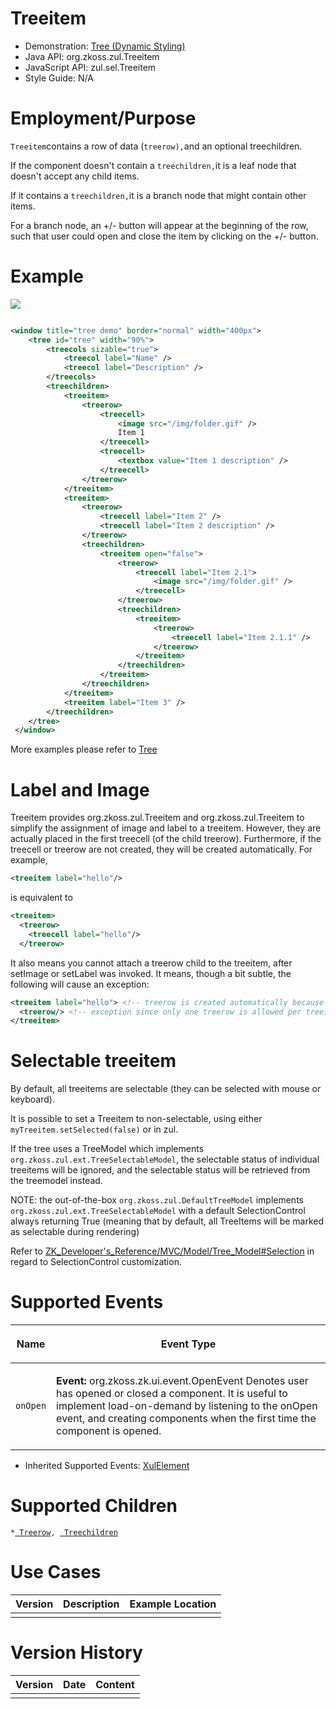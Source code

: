 

# Treeitem

- Demonstration: [Tree (Dynamic
  Styling)](http://www.zkoss.org/zkdemo/tree/dynamic_styling)
- Java API: <javadoc>org.zkoss.zul.Treeitem</javadoc>
- JavaScript API: <javadoc directory="jsdoc">zul.sel.Treeitem</javadoc>
- Style Guide: N/A

# Employment/Purpose

`Treeitem`contains a row of data (`treerow),`and an optional
treechildren.

If the component doesn't contain a `treechildren,`it is a leaf node that
doesn't accept any child items.

If it contains a `treechildren,`it is a branch node that might contain
other items.

For a branch node, an +/- button will appear at the beginning of the
row, such that user could open and close the item by clicking on the +/-
button.

# Example

![](ZKComRef_Treeitem.png)

``` xml

<window title="tree demo" border="normal" width="400px">
    <tree id="tree" width="90%">
        <treecols sizable="true">
            <treecol label="Name" />
            <treecol label="Description" />
        </treecols>
        <treechildren>
            <treeitem>
                <treerow>
                    <treecell>
                        <image src="/img/folder.gif" />
                        Item 1
                    </treecell>
                    <treecell>
                        <textbox value="Item 1 description" />
                    </treecell>
                </treerow>
            </treeitem>
            <treeitem>
                <treerow>
                    <treecell label="Item 2" />
                    <treecell label="Item 2 description" />
                </treerow>
                <treechildren>
                    <treeitem open="false">
                        <treerow>
                            <treecell label="Item 2.1">
                                <image src="/img/folder.gif" />
                            </treecell>
                        </treerow>
                        <treechildren>
                            <treeitem>
                                <treerow>
                                    <treecell label="Item 2.1.1" />
                                </treerow>
                            </treeitem>
                        </treechildren>
                    </treeitem>
                </treechildren>
            </treeitem>
            <treeitem label="Item 3" />
        </treechildren>
    </tree>
 </window>
```

More examples please refer to [
Tree](ZK_Component_Reference/Data/Tree#The_open_Property_and_the_onOpen_Event)

# Label and Image

Treeitem provides
<javadoc method="setImage(java.lang.String)">org.zkoss.zul.Treeitem</javadoc>
and
<javadoc method="setLabel(java.lang.String)">org.zkoss.zul.Treeitem</javadoc>
to simplify the assignment of image and label to a treeitem. However,
they are actually placed in the first treecell (of the child treerow).
Furthermore, if the treecell or treerow are not created, they will be
created automatically. For example,

``` xml
<treeitem label="hello"/>
```

is equivalent to

``` xml
<treeitem>
  <treerow>
    <treecell label="hello"/>
  </treerow>
```

It also means you cannot attach a treerow child to the treeitem, after
setImage or setLabel was invoked. It means, though a bit subtle, the
following will cause an exception:

``` xml
<treeitem label="hello"> <!-- treerow is created automatically because of setLabel -->
  <treerow/> <!-- exception since only one treerow is allowed per treeitem -->
</treeitem>
```

# Selectable treeitem

By default, all treeitems are selectable (they can be selected with
mouse or keyboard).

It is possible to set a Treeitem to non-selectable, using either
`myTreeitem.setSelected(false)` or <treeitem selectable="false"> in zul.

If the tree uses a TreeModel which implements
`org.zkoss.zul.ext.TreeSelectableModel`, the selectable status of
individual treeitems will be ignored, and the selectable status will be
retrieved from the treemodel instead.

NOTE: the out-of-the-box `org.zkoss.zul.DefaultTreeModel`<E> implements
`org.zkoss.zul.ext.TreeSelectableModel` with a default SelectionControl
always returning True (meaning that by default, all TreeItems will be
marked as selectable during rendering)

Refer to
[ZK_Developer's_Reference/MVC/Model/Tree_Model#Selection](ZK_Developer's_Reference/MVC/Model/Tree_Model#Selection)
in regard to SelectionControl customization.

# Supported Events

<table>
<thead>
<tr class="header">
<th><center>
<p>Name</p>
</center></th>
<th><center>
<p>Event Type</p>
</center></th>
</tr>
</thead>
<tbody>
<tr class="odd">
<td><center>
<p><code>onOpen</code></p>
</center></td>
<td><p><strong>Event:</strong>
<javadoc>org.zkoss.zk.ui.event.OpenEvent</javadoc> Denotes user has
opened or closed a component. It is useful to implement load-on-demand
by listening to the onOpen event, and creating components when the first
time the component is opened.</p></td>
</tr>
</tbody>
</table>

- Inherited Supported Events: [
  XulElement](ZK_Component_Reference/Base_Components/XulElement#Supported_Events)

# Supported Children

`*`[` Treerow`](ZK_Component_Reference/Data/Tree/Treerow)`, `[` Treechildren`](ZK_Component_Reference/Data/Tree/Treechildren)

# Use Cases

| Version | Description | Example Location |
|---------|-------------|------------------|
|         |             |                  |

# Version History



| Version | Date | Content |
|---------|------|---------|
|         |      |         |


